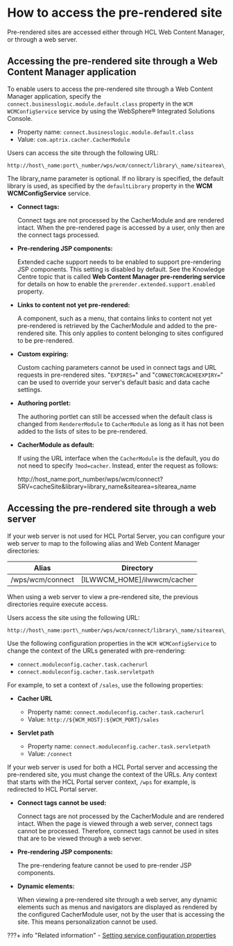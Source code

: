 # How to access the pre-rendered site

Pre-rendered sites are accessed either through HCL Web Content Manager, or through a web server.

## Accessing the pre-rendered site through a Web Content Manager application

To enable users to access the pre-rendered site through a Web Content Manager application, specify the `connect.businesslogic.module.default.class` property in the `WCM WCMConfigService` service by using the WebSphere® Integrated Solutions Console.

-   Property name: `connect.businesslogic.module.default.class`
-   Value: `com.aptrix.cacher.CacherModule`

Users can access the site through the following URL:

```
http://host\_name:port\_number/wps/wcm/connect/library\_name/sitearea\_name
```

The library\_name parameter is optional. If no library is specified, the default library is used, as specified by the `defaultLibrary` property in the **WCM WCMConfigService** service.

-   **Connect tags:**

    Connect tags are not processed by the CacherModule and are rendered intact. When the pre-rendered page is accessed by a user, only then are the connect tags processed.

-   **Pre-rendering JSP components:**

    Extended cache support needs to be enabled to support pre-rendering JSP components. This setting is disabled by default. See the Knowledge Centre topic that is called **Web Content Manager pre-rendering service** for details on how to enable the `prerender.extended.support.enabled` property.

-   **Links to content not yet pre-rendered:**

    A component, such as a menu, that contains links to content not yet pre-rendered is retrieved by the CacherModule and added to the pre-rendered site. This only applies to content belonging to sites configured to be pre-rendered.

-   **Custom expiring:**

    Custom caching parameters cannot be used in connect tags and URL requests in pre-rendered sites. "`EXPIRES=`" and "`CONNECTORCACHEEXPIRY=`" can be used to override your server's default basic and data cache settings.

-   **Authoring portlet:**

    The authoring portlet can still be accessed when the default class is changed from `RendererModule` to `CacherModule` as long as it has not been added to the lists of sites to be pre-rendered.

-   **CacherModule as default:**

    If using the URL interface when the `CacherModule` is the default, you do not need to specify `?mod=cacher`. Instead, enter the request as follows:

    http://host\_name:port\_number/wps/wcm/connect?SRV=cacheSite&library=library\_name&sitearea=sitearea\_name


## Accessing the pre-rendered site through a web server

If your web server is not used for HCL Portal Server, you can configure your web server to map to the following alias and Web Content Manager directories:

|Alias|Directory|
|-----|---------|
|/wps/wcm/connect|\[ILWWCM\_HOME\]/ilwwcm/cacher|

When using a web server to view a pre-rendered site, the previous directories require execute access.

Users access the site using the following URL:

```
http://host\_name:port\_number/wps/wcm/connect/library\_name/sitearea\_name
```

Use the following configuration properties in the `WCM WCMConfigService` to change the context of the URLs generated with pre-rendering:

-   `connect.moduleconfig.cacher.task.cacherurl`
-   `connect.moduleconfig.cacher.task.servletpath`

For example, to set a context of `/sales`, use the following properties:

-   **Cacher URL**

    -   Property name: `connect.moduleconfig.cacher.task.cacherurl`
    -   Value: `http://${WCM_HOST}:${WCM_PORT}/sales`
-   **Servlet path**

    -   Property name: `connect.moduleconfig.cacher.task.servletpath`
    -   Value: `/connect`

If your web server is used for both a HCL Portal server and accessing the pre-rendered site, you must change the context of the URLs. Any context that starts with the HCL Portal server context, `/wps` for example, is redirected to HCL Portal server.

-   **Connect tags cannot be used:**

    Connect tags are not processed by the CacherModule and are rendered intact. When the page is viewed through a web server, connect tags cannot be processed. Therefore, connect tags cannot be used in sites that are to be viewed through a web server.

-   **Pre-rendering JSP components:**

    The pre-rendering feature cannot be used to pre-render JSP components.

-   **Dynamic elements:**

    When viewing a pre-rendered site through a web server, any dynamic elements such as menus and navigators are displayed as rendered by the configured CacherModule user, not by the user that is accessing the site. This means personalization cannot be used.



???+ info "Related information"
    - [Setting service configuration properties](../../../deployment/manage/config_portal_behavior/service_config_properties/index.md)

